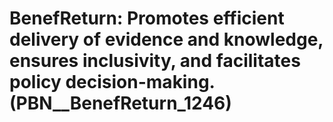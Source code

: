 # BenefReturn: __Promotes efficient delivery of evidence and knowledge, ensures inclusivity, and facilitates policy decision-making.__ (PBN__BenefReturn_1246)

